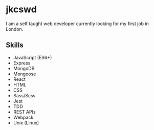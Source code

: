 # jkcswd
I am a self taught web developer currently looking for my first job in London.
## Skills
- JavaScript (ES6+)
- Express
- MongoDB
- Mongoose
- React
- HTML
- CSS
- Sass/Scss
- Jest
- TDD
- REST APIs
- Webpack
- Unix (Linux)
